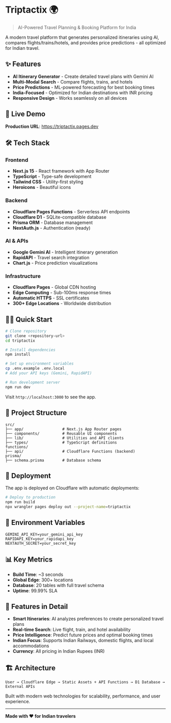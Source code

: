 # Triptactix 🌍

> AI-Powered Travel Planning & Booking Platform for India

A modern travel platform that generates personalized itineraries using AI, compares flights/trains/hotels, and provides price predictions - all optimized for Indian travel.

## ✨ Features

- **AI Itinerary Generator** - Create detailed travel plans with Gemini AI
- **Multi-Modal Search** - Compare flights, trains, and hotels
- **Price Predictions** - ML-powered forecasting for best booking times
- **India-Focused** - Optimized for Indian destinations with INR pricing
- **Responsive Design** - Works seamlessly on all devices

## 🚀 Live Demo

**Production URL**: https://triptactix.pages.dev

## 🛠️ Tech Stack

### Frontend
- **Next.js 15** - React framework with App Router
- **TypeScript** - Type-safe development
- **Tailwind CSS** - Utility-first styling
- **Heroicons** - Beautiful icons

### Backend
- **Cloudflare Pages Functions** - Serverless API endpoints
- **Cloudflare D1** - SQLite-compatible database
- **Prisma ORM** - Database management
- **NextAuth.js** - Authentication (ready)

### AI & APIs
- **Google Gemini AI** - Intelligent itinerary generation
- **RapidAPI** - Travel search integration
- **Chart.js** - Price prediction visualizations

### Infrastructure
- **Cloudflare Pages** - Global CDN hosting
- **Edge Computing** - Sub-100ms response times
- **Automatic HTTPS** - SSL certificates
- **300+ Edge Locations** - Worldwide distribution

## 🏃‍♂️ Quick Start

```bash
# Clone repository
git clone <repository-url>
cd triptactix

# Install dependencies
npm install

# Set up environment variables
cp .env.example .env.local
# Add your API keys (Gemini, RapidAPI)

# Run development server
npm run dev
```

Visit `http://localhost:3000` to see the app.

## 📁 Project Structure

```
src/
├── app/                 # Next.js App Router pages
├── components/          # Reusable UI components
├── lib/                 # Utilities and API clients
├── types/               # TypeScript definitions
functions/
├── api/                 # Cloudflare Functions (backend)
prisma/
├── schema.prisma        # Database schema
```

## 🚀 Deployment

The app is deployed on Cloudflare with automatic deployments:

```bash
# Deploy to production
npm run build
npx wrangler pages deploy out --project-name=triptactix
```

## 🔧 Environment Variables

```env
GEMINI_API_KEY=your_gemini_api_key
RAPIDAPI_KEY=your_rapidapi_key
NEXTAUTH_SECRET=your_secret_key
```

## 📊 Key Metrics

- **Build Time**: ~3 seconds
- **Global Edge**: 300+ locations
- **Database**: 20 tables with full travel schema
- **Uptime**: 99.99% SLA

## 🎯 Features in Detail

- **Smart Itineraries**: AI analyzes preferences to create personalized travel plans
- **Real-time Search**: Live flight, train, and hotel availability
- **Price Intelligence**: Predict future prices and optimal booking times
- **Indian Focus**: Supports Indian Railways, domestic flights, and local accommodations
- **Currency**: All pricing in Indian Rupees (INR)

## 🏗️ Architecture

```
User → Cloudflare Edge → Static Assets + API Functions → D1 Database → External APIs
```

Built with modern web technologies for scalability, performance, and user experience.

---

**Made with ❤️ for Indian travelers**
